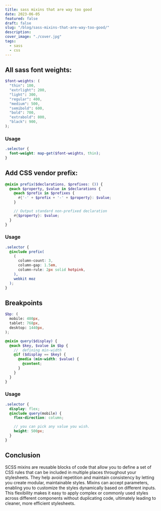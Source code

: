 ```yaml
---
title: sass mixins that are way too good
date: 2023-06-05
featured: false
draft: false
slug: "/blog/sass-mixins-that-are-way-too-good/"
description:
cover_image: "./cover.jpg"
tags:
  - sass
  - css
---
```


## All sass font weights:

```scss
$font-weights: (
  "thin": 100,
  "extrlight": 200,
  "light": 300,
  "regular": 400,
  "medium": 500,
  "semibold": 600,
  "bold": 700,
  "extrabold": 800,
  "black": 900,
);
```

### Usage

```scss
.selector {
  font-weight: map-get($font-weights, thin);
}
```

## Add CSS vendor prefix:

```scss
@mixin prefix($declarations, $prefixes: ()) {
  @each $property, $value in $declarations {
    @each $prefix in $prefixes {
      #{'-' + $prefix + '-' + $property}: $value;
    }

    // Output standard non-prefixed declaration
    #{$property}: $value;
  }
}
```

### Usage

```scss
.selector {
  @include prefix(
    (
      column-count: 3,
      column-gap: 1.5em,
      column-rule: 2px solid hotpink,
    ),
    webkit moz
  );
}
```

## Breakpoints

```scss
$bp: (
  mobile: 480px,
  tablet: 768px,
  desktop: 1440px,
);

@mixin query($display) {
  @each $key, $value in $bp {
    //  defining min-width
    @if ($display == $key) {
      @media (min-width: $value) {
        @content;
      }
    }
  }
}
```

### Usage

```scss
.selector {
  display: flex;
  @include query(mobile) {
    flex-direction: column;

    // you can pick any value you wish.
    height: 500px;
  }
}
```

## Conclusion

SCSS mixins are reusable blocks of code that allow you to define a set of CSS rules that can be included in multiple places throughout your stylesheets. They help avoid repetition and maintain consistency by letting you create modular, maintainable styles. Mixins can accept parameters, enabling you to customize the styles dynamically based on different inputs. This flexibility makes it easy to apply complex or commonly used styles across different components without duplicating code, ultimately leading to cleaner, more efficient stylesheets.
